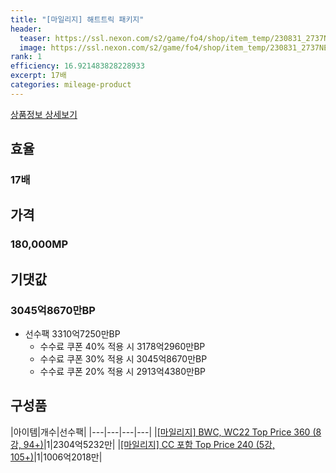 ```yaml
---
title: "[마일리지] 해트트릭 패키지"
header:
  teaser: https://ssl.nexon.com/s2/game/fo4/shop/item_temp/230831_2737NE39PA12/31095.png
  image: https://ssl.nexon.com/s2/game/fo4/shop/item_temp/230831_2737NE39PA12/31095.png
rank: 1
efficiency: 16.921483828228933
excerpt: 17배
categories: mileage-product
---
```

[상품정보 상세보기](https://shop.fifaonline4.nexon.com/Shop/View?strPid=31095)

## 효율
### 17배
## 가격
### 180,000MP
## 기댓값
### 3045억8670만BP
  - 선수팩 3310억7250만BP
    - 수수료 쿠폰 40% 적용 시 3178억2960만BP
    - 수수료 쿠폰 30% 적용 시 3045억8670만BP
    - 수수료 쿠폰 20% 적용 시 2913억4380만BP


## 구성품

|아이템|개수|선수팩|
|---|---|---|---|
|[[마일리지] BWC, WC22 Top Price 360 (8강, 94+)](/player/7207)|1|2304억5232만|
|[[마일리지] CC 포함 Top Price 240 (5강, 105+)](/player/7208)|1|1006억2018만|
